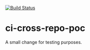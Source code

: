 [![Build Status](https://dev.azure.com/skejven/PoC/_apis/build/status/Skejven.ci-cross-repo-poc?branchName=master)](https://dev.azure.com/skejven/PoC/_build/latest?definitionId=10&branchName=master)

# ci-cross-repo-poc

A small change for testing purposes.
